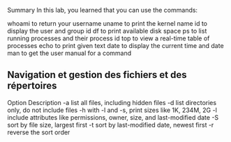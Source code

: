 Summary
In this lab, you learned that you can use the commands:

whoami to return your username
uname to print the kernel name
id to display the user and group id
df to print available disk space
ps to list running processes and their process id
top to view a real-time table of processes
echo to print given text
date to display the current time and date
man to get the user manual for a command


## Navigation et gestion des fichiers et des répertoires

Option	Description
-a	list all files, including hidden files
-d	list directories only, do not include files
-h	with -l and -s, print sizes like 1K, 234M, 2G
-l	include attributes like permissions, owner, size, and last-modified date
-S	sort by file size, largest first
-t	sort by last-modified date, newest first
-r	reverse the sort order
